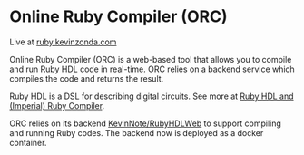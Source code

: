 # Online Ruby Compiler (ORC)

Live at [ruby.kevinzonda.com](https://ruby.kevinzonda.com/)

Online Ruby Compiler (ORC) is a web-based tool that allows you to compile and run Ruby HDL code in real-time. ORC relies on a backend service which compiles the code and returns the result.

Ruby HDL is a DSL for describing digital circuits. See more at [Ruby HDL and (Imperial) Ruby Compiler](https://github.com/KevinNote/rubyhdl).

ORC relies on its backend [KevinNote/RubyHDLWeb](https://github.com/KevinNote/RubyHDLWeb) to support compiling and running Ruby codes. The backend now is deployed as a docker container.
